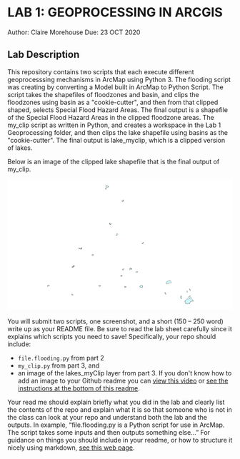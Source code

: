 # LAB 1: GEOPROCESSING IN ARCGIS
Author: Claire Morehouse
Due: 23 OCT 2020

## Lab Description
This repository contains two scripts that each execute different geoprocesssing mechanisms in ArcMap using Python 3. The flooding script was creating by converting a Model built in ArcMap to Python Script. The script takes the shapefiles of floodzones and basin, and clips the floodzones using basin as a "cookie-cutter", and then from that clipped shaped, selects Special Flood Hazard Areas. The final output is a shapefile of the Special Flood Hazard Areas in the clipped floodzone areas. The my_clip script as written in Python, and creates a workspace in the Lab 1 Geoprocessing folder, and then clips the lake shapefile using basins as the "cookie-cutter". The final output is lake_myclip, which is a clipped version of lakes. 

Below is an image of the clipped lake shapefile that is the final output of my_clip. 

![](images/lakes.png)

You will submit two scripts, one screenshot, and a short (150 – 250 word) write up as your README file. Be sure to read the lab sheet carefully since it explains which scripts you need to save! Specifically, your repo should include: 
- `file.flooding.py` from part 2
- `my_clip.py` from part 3, and 
- an image of the lakes_myClip layer from part 3. If you don't know how to add an image to your Github readme you can [view this video](https://www.youtube.com/watch?reload=9&v=hHbWF1Bvgf4) or [see the instructions at the bottom of this readme](https://github.com/Shadrock/code-snippets).

Your read me should explain briefly what you did in the lab and clearly list the contents of the repo and explain what it is so that someone who is not in the class can look at your repo and understand both the lab and the outputs. In example, “file.flooding.py is a Python script for use in ArcMap. The script takes some inputs and then outputs something else…” For guidance on things you should include in your readme, or how to structure it nicely using markdown, [see this web page](https://www.makeareadme.com/). 
